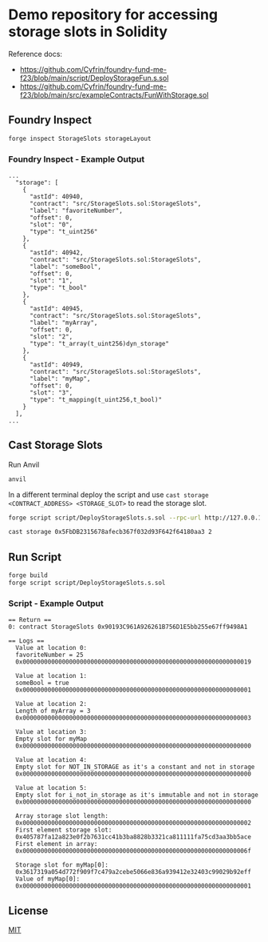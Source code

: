 # Demo repository for accessing storage slots in Solidity

Reference docs:

- https://github.com/Cyfrin/foundry-fund-me-f23/blob/main/script/DeployStorageFun.s.sol
- https://github.com/Cyfrin/foundry-fund-me-f23/blob/main/src/exampleContracts/FunWithStorage.sol

## Foundry Inspect

```bash
forge inspect StorageSlots storageLayout
```

### Foundry Inspect - Example Output

```text
...
  "storage": [
    {
      "astId": 40940,
      "contract": "src/StorageSlots.sol:StorageSlots",
      "label": "favoriteNumber",
      "offset": 0,
      "slot": "0",
      "type": "t_uint256"
    },
    {
      "astId": 40942,
      "contract": "src/StorageSlots.sol:StorageSlots",
      "label": "someBool",
      "offset": 0,
      "slot": "1",
      "type": "t_bool"
    },
    {
      "astId": 40945,
      "contract": "src/StorageSlots.sol:StorageSlots",
      "label": "myArray",
      "offset": 0,
      "slot": "2",
      "type": "t_array(t_uint256)dyn_storage"
    },
    {
      "astId": 40949,
      "contract": "src/StorageSlots.sol:StorageSlots",
      "label": "myMap",
      "offset": 0,
      "slot": "3",
      "type": "t_mapping(t_uint256,t_bool)"
    }
  ],
...
```

## Cast Storage Slots

Run Anvil

```bash
anvil
```

In a different terminal deploy the script and use `cast storage <CONTRACT_ADDRESS> <STORAGE_SLOT>` to read the storage slot.

```bash
forge script script/DeployStorageSlots.s.sol --rpc-url http://127.0.0.1:8545 --private-key <ANVIL_PRIVATE_KEY_0> --broadcast

cast storage 0x5FbDB2315678afecb367f032d93F642f64180aa3 2
```

## Run Script

```bash
forge build
forge script script/DeployStorageSlots.s.sol
```

### Script - Example Output

```text
== Return ==
0: contract StorageSlots 0x90193C961A926261B756D1E5bb255e67ff9498A1

== Logs ==
  Value at location 0:
  favoriteNumber = 25
  0x0000000000000000000000000000000000000000000000000000000000000019

  Value at location 1:
  someBool = true
  0x0000000000000000000000000000000000000000000000000000000000000001

  Value at location 2:
  Length of myArray = 3
  0x0000000000000000000000000000000000000000000000000000000000000003

  Value at location 3:
  Empty slot for myMap
  0x0000000000000000000000000000000000000000000000000000000000000000

  Value at location 4:
  Empty slot for NOT_IN_STORAGE as it's a constant and not in storage
  0x0000000000000000000000000000000000000000000000000000000000000000

  Value at location 5:
  Empty slot for i_not_in_storage as it's immutable and not in storage
  0x0000000000000000000000000000000000000000000000000000000000000000

  Array storage slot length:
  0x0000000000000000000000000000000000000000000000000000000000000002
  First element storage slot:
  0x405787fa12a823e0f2b7631cc41b3ba8828b3321ca811111fa75cd3aa3bb5ace
  First element in array:
  0x000000000000000000000000000000000000000000000000000000000000006f

  Storage slot for myMap[0]:
  0x3617319a054d772f909f7c479a2cebe5066e836a939412e32403c99029b92eff
  Value of myMap[0]:
  0x0000000000000000000000000000000000000000000000000000000000000001
```

## License

[MIT](https://choosealicense.com/licenses/mit/)
